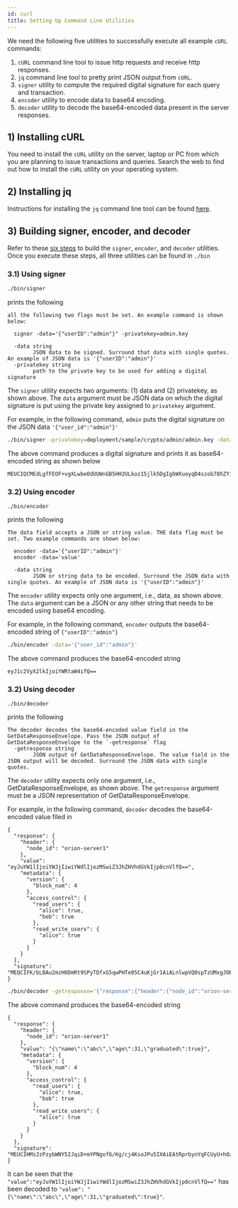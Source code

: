 ```yaml
---
id: curl
title: Setting Up Command Line Utilities
---
```


<!--
 Copyright IBM Corp. All Rights Reserved.

 SPDX-License-Identifier: CC-BY-4.0
 -->

We need the following five utilities to successfully execute all example `cURL` commands:

 1. `cURL` command line tool to issue http requests and receive http responses.
 2. `jq` command line tool to pretty print JSON output from `cURL`.
 3. `signer` utility to compute the required digital signature for each query and transaction.
 4. `encoder` utility to encode data to base64 encoding.
 5. `decoder` utility to decode the base64-encoded data present in the server responses.

## 1) Installing cURL

You need to install the `cURL` utility on the server, laptop or PC from which you are planning to issue transactions and queries. Search the web to find out how to install the `cURL` utility on your operating system.

## 2) Installing jq

Instructions for installing the `jq` command line tool can be found [here](https://stedolan.github.io/jq/download/).

## 3) Building signer, encoder, and decoder

Refer to these [six steps](../launching-one-node/binary#build) to build the `signer`, `encoder`, and `decoder` utilities. Once you execute these steps, all three
utilities can be found in `./bin`

### 3.1) Using signer

```sh
./bin/signer
```
prints the following
```
all the following two flags must be set. An example command is shown below:

  signer -data='{"userID":"admin"}" -privatekey=admin.key

  -data string
    	JSON data to be signed. Surround that data with single quotes. An example of JSON data is '{"userID":"admin"}'
  -privatekey string
    	path to the private key to be used for adding a digital signature
```

The `signer` utility expects two arguments: (1) data and (2) privatekey, as shown above. The `data` argument must be JSON data
on which the digital signature is put using the private key assigned to `privatekey` argument.

For example, in the following command, `admin` puts the digital signature on the JSON data `'{"user_id":"admin"}'`

```sh
./bin/signer -privatekey=deployment/sample/crypto/admin/admin.key -data='{"user_id":"admin"}'
```
The above command produces a digital signature and prints it as base64-encoded string as shown below
```
MEUCIQCMEdLgfFEOF+vgXLwbeOdUUWnGB5HH2ULkoz15jlk5DgIgbWXuoyqD4szob78hZYiau9LPdJLLqP3bAu7iV98BcW0=
```

### 3.2) Using encoder

```shell
./bin/encoder
```
prints the following
```
The data field accepts a JSON or string value. THE data flag must be set. Two example commands are shown below:

  encoder -data='{"userID":"admin"}'
  encoder -data='value'

  -data string
    	JSON or string data to be encoded. Surround the JSON data with single quotes. An example of JSON data is '{"userID":"admin"}'
```

The `encoder` utility expects only one argument, i.e., data, as shown above. The `data` argument can be a JSON or any other string that needs to be encoded using base64 encoding.

For example, in the following command, `encoder` outputs the base64-encoded string of `{"userID":"admin"}`

```sh
./bin/encoder -data='{"user_id":"admin"}'
```
The above command produces the base64-encoded string
```
eyJ1c2VyX2lkIjoiYWRtaW4ifQ==
```

### 3.2) Using decoder

```shell
./bin/decoder
```
prints the following
```
The decoder decodes the base64-encoded value field in the GetDataResponseEnvelope. Pass the JSON output of GetDataResponseEnvelope to the `-getresponse` flag
  -getresponse string
    	JSON output of GetDataResponseEnvelope. The value field in the JSON output will be decoded. Surround the JSON data with single quotes.
```

The `decoder` utility expects only one argument, i.e., GetDataResponseEnvelope, as shown above. The `getresponse` argument must be a JSON representation of
GetDataResponseEnvelope.

For example, in the following command, `decoder` decodes the base64-encoded value filed in 
```webmanifest
{
  "response": {
    "header": {
      "node_id": "orion-server1"
    },
    "value": "eyJuYW1lIjoiYWJjIiwiYWdlIjozMSwiZ3JhZHVhdGVkIjp0cnVlfQ==",
    "metadata": {
      "version": {
        "block_num": 4
      },
      "access_control": {
        "read_users": {
          "alice": true,
          "bob": true
        },
        "read_write_users": {
          "alice": true
        }
      }
    }
  },
  "signature": "MEQCIFK/bLBAu2mzH0DmRt9SPyTDfxG5qwPHTe05C4uKjGr1AiALnlwpVQ0spTzUMxgJOEHO8Li+P/7uACGXMIQK32O6WQ=="
}
```

```sh
./bin/decoder -getresponse='{"response":{"header":{"node_id":"orion-server1"},"value":"eyJuYW1lIjoiYWJjIiwiYWdlIjozMSwiZ3JhZHVhdGVkIjp0cnVlfQ==","metadata":{"version":{"block_num":4},"access_control":{"read_users":{"alice":true,"bob":true},"read_write_users":{"alice":true}}}},"signature":"MEUCIHMs2zPzybWNY52JqiD+mYPNgof6/Kg/cj4KsoJPu5IXAiEAtRprbynYqFCUyU+hOzsXaQVg/iBM2CZatLr1Fo+XJcA="}' | jq .
```
The above command produces the base64-encoded string
```webmanifest
{
  "response": {
    "header": {
      "node_id": "orion-server1"
    },
    "value": "{\"name\":\"abc\",\"age\":31,\"graduated\":true}",
    "metadata": {
      "version": {
        "block_num": 4
      },
      "access_control": {
        "read_users": {
          "alice": true,
          "bob": true
        },
        "read_write_users": {
          "alice": true
        }
      }
    }
  },
  "signature": "MEUCIHMs2zPzybWNY52JqiD+mYPNgof6/Kg/cj4KsoJPu5IXAiEAtRprbynYqFCUyU+hOzsXaQVg/iBM2CZatLr1Fo+XJcA="
}

```

It can be seen that the `"value":"eyJuYW1lIjoiYWJjIiwiYWdlIjozMSwiZ3JhZHVhdGVkIjp0cnVlfQ=="` has been decoded to `"value": "{\"name\":\"abc\",\"age\":31,\"graduated\":true}"`.
